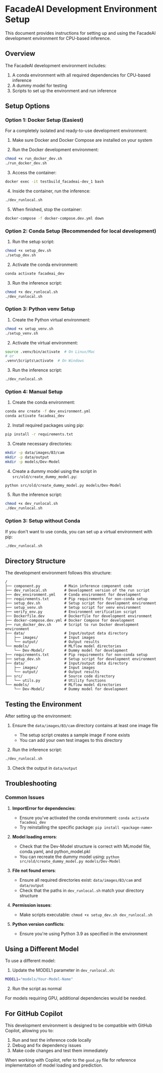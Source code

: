 # FacadeAI Development Environment Setup

This document provides instructions for setting up and using the FacadeAI development environment for CPU-based inference.

## Overview

The FacadeAI development environment includes:

1. A conda environment with all required dependencies for CPU-based inference
2. A dummy model for testing
3. Scripts to set up the environment and run inference

## Setup Options

### Option 1: Docker Setup (Easiest)

For a completely isolated and ready-to-use development environment:

1. Make sure Docker and Docker Compose are installed on your system

2. Run the Docker development environment:

```bash
chmod +x run_docker_dev.sh
./run_docker_dev.sh
```

3. Access the container:

```bash
docker exec -it testbuild_facadeai-dev_1 bash
```

4. Inside the container, run the inference:

```bash
./dev_runlocal.sh
```

5. When finished, stop the container:

```bash
docker-compose -f docker-compose.dev.yml down
```

### Option 2: Conda Setup (Recommended for local development)

1. Run the setup script:

```bash
chmod +x setup_dev.sh
./setup_dev.sh
```

2. Activate the conda environment:

```bash
conda activate facadeai_dev
```

3. Run the inference script:

```bash
chmod +x dev_runlocal.sh
./dev_runlocal.sh
```

### Option 3: Python venv Setup

1. Create the Python virtual environment:

```bash
chmod +x setup_venv.sh
./setup_venv.sh
```

2. Activate the virtual environment:

```bash
source .venv/bin/activate  # On Linux/Mac
# or
.venv\Scripts\activate  # On Windows
```

3. Run the inference script:

```bash
./dev_runlocal.sh
```

### Option 4: Manual Setup

1. Create the conda environment:

```bash
conda env create -f dev_environment.yml
conda activate facadeai_dev
```

2. Install required packages using pip:

```bash
pip install -r requirements.txt
```

3. Create necessary directories:

```bash
mkdir -p data/images/B3/cam
mkdir -p data/output
mkdir -p models/Dev-Model
```

4. Create a dummy model using the script in `src/old/create_dummy_model.py`:

```bash
python src/old/create_dummy_model.py models/Dev-Model
```

5. Run the inference script:

```bash
chmod +x dev_runlocal.sh
./dev_runlocal.sh
```

### Option 3: Setup without Conda

If you don't want to use conda, you can set up a virtual environment with pip:

```bash
./dev_runlocal.sh
```

## Directory Structure

The development environment follows this structure:

```
/
├── component.py           # Main inference component code
├── dev_runlocal.sh        # Development version of the run script
├── dev_environment.yml    # Conda environment for development
├── requirements.txt       # Pip requirements for non-conda setup
├── setup_dev.sh           # Setup script for development environment
├── setup_venv.sh          # Setup script for venv environment
├── verify_env.py          # Environment verification script
├── Dockerfile.dev         # Dockerfile for development environment
├── docker-compose.dev.yml # Docker Compose for development
├── run_docker_dev.sh      # Script to run Docker development environment
├── data/                  # Input/output data directory
│   ├── images/            # Input images
│   └── output/            # Output results
└── models/                # MLflow model directories
    └── Dev-Model/         # Dummy model for development
├── requirements.txt       # Pip requirements for non-conda setup
├── setup_dev.sh           # Setup script for development environment
├── data/                  # Input/output data directory
│   ├── images/            # Input images
│   └── output/            # Output results
├── src/                   # Source code directory
│   └── utils.py           # Utility functions
└── models/                # MLflow model directories
    └── Dev-Model/         # Dummy model for development
```

## Testing the Environment

After setting up the environment:

1. Ensure the `data/images/B3/cam` directory contains at least one image file
   - The setup script creates a sample image if none exists
   - You can add your own test images to this directory

2. Run the inference script:

```bash
./dev_runlocal.sh
```

3. Check the output in `data/output`

## Troubleshooting

### Common Issues

1. **ImportError for dependencies**:
   - Ensure you've activated the conda environment: `conda activate facadeai_dev`
   - Try reinstalling the specific package: `pip install <package-name>`

2. **Model loading errors**:
   - Check that the Dev-Model structure is correct with MLmodel file, conda.yaml, and python_model.pkl
   - You can recreate the dummy model using: `python src/old/create_dummy_model.py models/Dev-Model`

3. **File not found errors**:
   - Ensure all required directories exist: `data/images/B3/cam` and `data/output`
   - Check that the paths in `dev_runlocal.sh` match your directory structure

4. **Permission issues**:
   - Make scripts executable: `chmod +x setup_dev.sh dev_runlocal.sh`

5. **Python version conflicts**:
   - Ensure you're using Python 3.9 as specified in the environment

## Using a Different Model

To use a different model:

1. Update the MODEL1 parameter in `dev_runlocal.sh`:

```bash
MODEL1="models/Your-Model-Name"
```

2. Run the script as normal

For models requiring GPU, additional dependencies would be needed.

## For GitHub Copilot

This development environment is designed to be compatible with GitHub Copilot, allowing you to:

1. Run and test the inference code locally
2. Debug and fix dependency issues
3. Make code changes and test them immediately

When working with Copilot, refer to the `good.py` file for reference implementation of model loading and prediction.